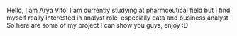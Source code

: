 Hello, I am Arya Vito!
I am currently studying at pharmceutical field but I find myself really interested in analyst role, especially data and business analyst
So here are some of my project I can show you guys, enjoy :D

